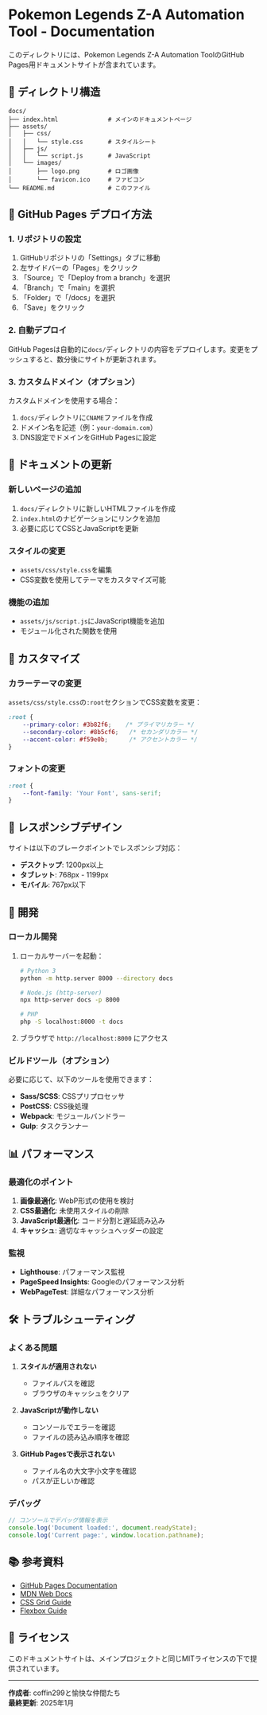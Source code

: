 # Pokemon Legends Z-A Automation Tool - Documentation

このディレクトリには、Pokemon Legends Z-A Automation ToolのGitHub Pages用ドキュメントサイトが含まれています。

## 📁 ディレクトリ構造

```
docs/
├── index.html              # メインのドキュメントページ
├── assets/
│   ├── css/
│   │   └── style.css       # スタイルシート
│   ├── js/
│   │   └── script.js       # JavaScript
│   └── images/
│       ├── logo.png        # ロゴ画像
│       └── favicon.ico     # ファビコン
└── README.md               # このファイル
```

## 🚀 GitHub Pages デプロイ方法

### 1. リポジトリの設定

1. GitHubリポジトリの「Settings」タブに移動
2. 左サイドバーの「Pages」をクリック
3. 「Source」で「Deploy from a branch」を選択
4. 「Branch」で「main」を選択
5. 「Folder」で「/docs」を選択
6. 「Save」をクリック

### 2. 自動デプロイ

GitHub Pagesは自動的に`docs/`ディレクトリの内容をデプロイします。変更をプッシュすると、数分後にサイトが更新されます。

### 3. カスタムドメイン（オプション）

カスタムドメインを使用する場合：

1. `docs/`ディレクトリに`CNAME`ファイルを作成
2. ドメイン名を記述（例：`your-domain.com`）
3. DNS設定でドメインをGitHub Pagesに設定

## 📝 ドキュメントの更新

### 新しいページの追加

1. `docs/`ディレクトリに新しいHTMLファイルを作成
2. `index.html`のナビゲーションにリンクを追加
3. 必要に応じてCSSとJavaScriptを更新

### スタイルの変更

- `assets/css/style.css`を編集
- CSS変数を使用してテーマをカスタマイズ可能

### 機能の追加

- `assets/js/script.js`にJavaScript機能を追加
- モジュール化された関数を使用

## 🎨 カスタマイズ

### カラーテーマの変更

`assets/css/style.css`の`:root`セクションでCSS変数を変更：

```css
:root {
    --primary-color: #3b82f6;    /* プライマリカラー */
    --secondary-color: #8b5cf6;   /* セカンダリカラー */
    --accent-color: #f59e0b;      /* アクセントカラー */
}
```

### フォントの変更

```css
:root {
    --font-family: 'Your Font', sans-serif;
}
```

## 📱 レスポンシブデザイン

サイトは以下のブレークポイントでレスポンシブ対応：

- **デスクトップ**: 1200px以上
- **タブレット**: 768px - 1199px
- **モバイル**: 767px以下

## 🔧 開発

### ローカル開発

1. ローカルサーバーを起動：
   ```bash
   # Python 3
   python -m http.server 8000 --directory docs
   
   # Node.js (http-server)
   npx http-server docs -p 8000
   
   # PHP
   php -S localhost:8000 -t docs
   ```

2. ブラウザで `http://localhost:8000` にアクセス

### ビルドツール（オプション）

必要に応じて、以下のツールを使用できます：

- **Sass/SCSS**: CSSプリプロセッサ
- **PostCSS**: CSS後処理
- **Webpack**: モジュールバンドラー
- **Gulp**: タスクランナー

## 📊 パフォーマンス

### 最適化のポイント

1. **画像最適化**: WebP形式の使用を検討
2. **CSS最適化**: 未使用スタイルの削除
3. **JavaScript最適化**: コード分割と遅延読み込み
4. **キャッシュ**: 適切なキャッシュヘッダーの設定

### 監視

- **Lighthouse**: パフォーマンス監視
- **PageSpeed Insights**: Googleのパフォーマンス分析
- **WebPageTest**: 詳細なパフォーマンス分析

## 🛠️ トラブルシューティング

### よくある問題

1. **スタイルが適用されない**
   - ファイルパスを確認
   - ブラウザのキャッシュをクリア

2. **JavaScriptが動作しない**
   - コンソールでエラーを確認
   - ファイルの読み込み順序を確認

3. **GitHub Pagesで表示されない**
   - ファイル名の大文字小文字を確認
   - パスが正しいか確認

### デバッグ

```javascript
// コンソールでデバッグ情報を表示
console.log('Document loaded:', document.readyState);
console.log('Current page:', window.location.pathname);
```

## 📚 参考資料

- [GitHub Pages Documentation](https://docs.github.com/en/pages)
- [MDN Web Docs](https://developer.mozilla.org/)
- [CSS Grid Guide](https://css-tricks.com/snippets/css/complete-guide-grid/)
- [Flexbox Guide](https://css-tricks.com/snippets/css/a-guide-to-flexbox/)

## 📄 ライセンス

このドキュメントサイトは、メインプロジェクトと同じMITライセンスの下で提供されています。

---

**作成者**: coffin299と愉快な仲間たち  
**最終更新**: 2025年1月
